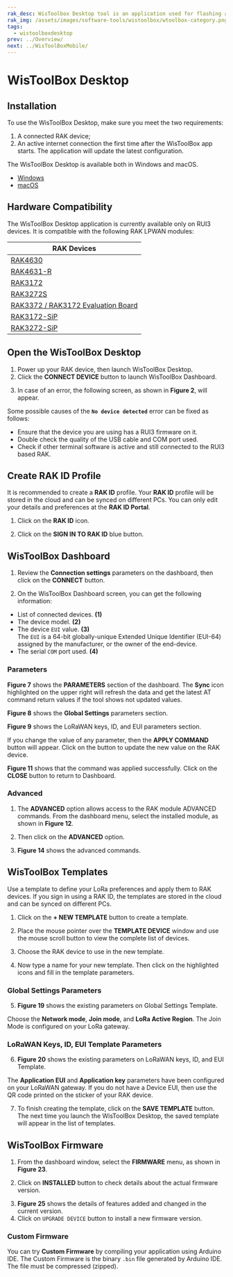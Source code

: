 ```yaml
---
rak_desc: WisToolbox Desktop tool is an application used for flashing and configuring the firmware of your RAK device.
rak_img: /assets/images/software-tools/wistoolbox/wtoolbox-category.png
tags:
  - wistoolboxdesktop
prev: ../Overview/ 
next: ../WisToolBoxMobile/
---
```



# WisToolBox Desktop

## Installation

To use the WisToolBox Desktop, make sure you meet the two requirements:

1. A connected RAK device;
2. An active internet connection the first time after the WisToolBox app starts. The application will update the latest configuration.


The WisToolBox Desktop is available both in Windows and macOS. 

  * [Windows](https://www.microsoft.com/store/productId/9P6691TTW3J5)
  * [macOS](https://apps.apple.com/ua/app/wistoolbox-for-desktop/id1593008976?mt=12)

## Hardware Compatibility

The WisToolBox Desktop application is currently available only on RUI3 devices. It is compatible with the following RAK LPWAN modules:

| RAK Devices                                                                                            | 
| ------------------------------------------------------------------------------------------------------ | 
| [RAK4630](/Product-Categories/WisDuo/RAK4630-Module/Overview/)                                         | 
| [RAK4631-R](/Product-Categories/WisBlock/RAK4631-R/Overview/)                                          | 
| [RAK3172](/Product-Categories/WisDuo/RAK3172-Module/Overview/)                                         | 
| [RAK3272S](/Product-Categories/WisBlock/RAK3272S-Breakout-Board/Overview/)                             | 
| [RAK3372 / RAK3172 Evaluation Board](/Product-Categories/WisBlock/RAK3172-Evaluation-Board/Overview/)  | 
| [RAK3172-SiP](/Product-Categories/WisDuo/RAK3172-SiP/Overview/)                                        | 
| [RAK3272-SiP](/Product-Categories/WisDuo/RAK3272-SiP-Breakout-Board/Overview/)                         | 


## Open the WisToolBox Desktop

1. Power up your RAK device, then launch WisToolBox Desktop.
2. Click the **CONNECT DEVICE** button to launch WisToolBox Dashboard.

<rk-img
  src="/assets/images/software-tools/wistoolbox/desktop/wtoolbox-initial.png"
  width="100%"
  caption="WisToolBox Desktop splash screen"
/>

3. In case of an error, the following screen, as shown in **Figure 2**, will appear.

<rk-img
  src="/assets/images/software-tools/wistoolbox/desktop/nodevice.png"
  width="100%"
  caption="WisToolBox Desktop error"
/>

Some possible causes of the **`No device detected`** error can be fixed as follows:

- Ensure that the device you are using has a RUI3 firmware on it. 
- Double check the quality of the USB cable and COM port used.
- Check if other terminal software is active and still connected to the RUI3 based RAK.


## Create RAK ID Profile

It is recommended to create a **RAK ID** profile. Your **RAK ID** profile will be stored in the cloud and can be synced on different PCs. You can only edit your details and preferences at the **RAK ID Portal**.

1. Click on the **RAK ID** icon.
<rk-img
  src="/assets/images/software-tools/wistoolbox/desktop/rak-id.png"
  width="100%"
  caption="WisToolBox Desktop RAK ID profile"
/>

2. Click on the **SIGN IN TO RAK ID** blue button.
<rk-img
  src="/assets/images/software-tools/wistoolbox/desktop/sign-in-desktop.png"
  width="100%"
  caption="WisToolBox Desktop RAK ID Sign in"
/>


## WisToolBox Dashboard

1. Review the **Connection settings** parameters on the dashboard, then click on the **CONNECT** button.

<rk-img
  src="/assets/images/software-tools/wistoolbox/desktop/conn-settings.png"
  width="100%"
  caption="WisToolBox Desktop connection settings"
/>

2. On the WisToolBox Dashboard screen, you can get the following information: 

-  List of connected devices. **(1)**
- The device model. **(2)**
- The device `EUI` value. **(3)**  <br> The `EUI` is a 64-bit globally-unique Extended Unique Identifier (EUI-64) assigned by the manufacturer, or the owner of the end-device. 
- The serial `COM` port used. **(4)** 

<rk-img
  src="/assets/images/software-tools/wistoolbox/desktop/dashboard.png"
  width="100%"
  caption="WisToolBox Desktop dashboard screen"
/>

### Parameters

**Figure 7** shows the **PARAMETERS** section of the dashboard. The **Sync** icon highlighted on the upper right will refresh the data and get the latest AT command return values if the tool shows not updated values.

<rk-img
  src="/assets/images/software-tools/wistoolbox/desktop/dash-param.png"
  width="100%"
  caption="WisToolBox Desktop dashboard parameters"
/>

**Figure 8** shows the **Global Settings** parameters section.

<rk-img
  src="/assets/images/software-tools/wistoolbox/desktop/glob-param.png"
  width="100%"
  caption="WisToolBox Desktop dashboard global parameters"
/>

**Figure 9** shows the LoRaWAN keys, ID, and EUI parameters section.

<rk-img
  src="/assets/images/software-tools/wistoolbox/desktop/keys-param.png"
  width="100%"
  caption="WisToolBox Desktop dashboard LoRaWAN keys, ID, and EUI parameters"
/>

If you change the value of any parameter, then the **APPLY COMMAND** button will appear. Click on the button to update the new value on the RAK device.

<rk-img
  src="/assets/images/software-tools/wistoolbox/desktop/apply-cmd.png"
  width="100%"
  caption="WisToolBox Desktop dashboard apply command"
/>

**Figure 11** shows that the command was applied successfully. Click on the **CLOSE** button to return to Dashboard. 

<rk-img
  src="/assets/images/software-tools/wistoolbox/desktop/apply-success.png"
  width="100%"
  caption="WisToolBox Desktop dashboard apply command result"
/>


### Advanced

1. The **ADVANCED** option allows access to the RAK module ADVANCED commands. From the dashboard menu, select the installed module, as shown in **Figure 12**.

<rk-img
  src="/assets/images/software-tools/wistoolbox/desktop/wtoolbox-conn.png"
  width="100%"
  caption="WisToolBox Desktop connected device"
/>

2. Then click on the **ADVANCED** option.
<rk-img
  src="/assets/images/software-tools/wistoolbox/desktop/module-info.png"
  width="100%"
  caption="WisToolBox Desktop module details"
/>

3. **Figure 14** shows the advanced commands.

<rk-img
  src="/assets/images/software-tools/wistoolbox/desktop/wtoolbox-adv.png"
  width="100%"
  caption="WisToolBox Desktop advanced commands"
/>

## WisToolBox Templates

Use a template to define your LoRa preferences and apply them to RAK devices. If you sign in using a RAK ID, the templates are stored in the cloud and can be synced on different PCs.

1. Click on the **+ NEW TEMPLATE** button to create a template. 

<rk-img
  src="/assets/images/software-tools/wistoolbox/desktop/wtoolbox-new-template.png"
  width="100%"
  caption="WisToolBox Desktop new template screen"
/>

2. Place the mouse pointer over the **TEMPLATE DEVICE** window and use the mouse scroll button to view the complete list of devices.

<rk-img
  src="/assets/images/software-tools/wistoolbox/desktop/wtoolbox-devices.png"
  width="100%"
  caption="WisToolBox Desktop template device list"
/>

3. Choose the RAK device to use in the new template.

<rk-img
  src="/assets/images/software-tools/wistoolbox/desktop/wtoolbox-scroll.png"
  width="100%"
  caption="WisToolBox Desktop template scroll list"
/>

4. Now type a name for your new template. Then click on the highlighted icons and fill in the template parameters.

<rk-img
  src="/assets/images/software-tools/wistoolbox/desktop/wtoolbox-fill.png"
  width="100%"
  caption="WisToolBox Desktop template fill parameters"
/>

### Global Settings Parameters

5. **Figure 19** shows the existing parameters on Global Settings Template.

Choose the **Network mode**, **Join mode**, and **LoRa Active Region**. The Join Mode is configured on your LoRa gateway.

<rk-img
  src="/assets/images/software-tools/wistoolbox/desktop/global-settings.png"
  width="100%"
  caption="WisToolBox Desktop Template Global Settings parameters"
/>

### LoRaWAN Keys, ID, EUI Template Parameters

6. **Figure 20** shows the existing parameters on LoRaWAN keys, ID, and EUI Template.

<rk-img
  src="/assets/images/software-tools/wistoolbox/desktop/keys-settings.png"
  width="100%"
  caption="WisToolBox Desktop Template LoRaWAN keys, ID, and EUI parameters"
/>

The **Application EUI** and **Application key** parameters have been configured on your LoRaWAN gateway. If you do not have a Device EUI, then use the QR code printed on the sticker of your RAK device.

<rk-img
  src="/assets/images/software-tools/wistoolbox/desktop/rak-qrcode.png"
  width="100%"
  caption="Device EUI QR code"
/>

7. To finish creating the template, click on the **SAVE TEMPLATE** button. The next time you launch the WisToolBox Desktop, the saved template will appear in the list of templates.

<rk-img
  src="/assets/images/software-tools/wistoolbox/desktop/wtoolbox-save.png"
  width="100%"
  caption="WisToolBox Desktop Template fill parameters"
/>

 

## WisToolBox Firmware

1. From the dashboard window, select the **FIRMWARE** menu, as shown in **Figure 23**.

<rk-img
  src="/assets/images/software-tools/wistoolbox/desktop/wtoolbox-firmware.png"
  width="100%"
  caption="WisToolBox Desktop Firmware Menu"
/>

2. Click on **INSTALLED** button to check details about the actual firmware version.

<rk-img
  src="/assets/images/software-tools/wistoolbox/desktop/fw-installed.png"
  width="100%"
  caption="WisToolBox Desktop current firmware"
/>

3. **Figure 25** shows the details of features added and changed in the current version.
4. Click on `UPGRADE DEVICE` button to install a new firmware version.

<rk-img
  src="/assets/images/software-tools/wistoolbox/desktop/fw-upgrade.png"
  width="100%"
  caption="WisToolBox Desktop upgrade device"
/>

### Custom Firmware

You can try **Custom Firmware** by compiling your application using Arduino IDE. The Custom Firmware is the binary `.bin` file generated by Arduino IDE. The file must be compressed (zipped).

<rk-img
  src="/assets/images/software-tools/wistoolbox/desktop/wtoolbox-custom.png"
  width="100%"
  caption="WisToolBox Desktop Custom Firmware"
/>